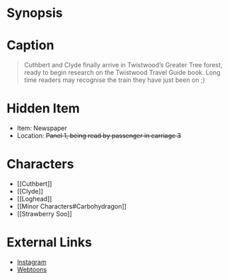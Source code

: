 # Synopsis


# Caption
> Cuthbert and Clyde finally arrive in Twistwood’s Greater Tree forest, ready to begin research on the Twistwood Travel Guide book. Long time readers may recognise the train they have just been on ;)

# Hidden Item
* Item: Newspaper
* Location: <strike>Panel 1, being read by passenger in carriage 3</strike>

# Characters
* [[Cuthbert]]
* [[Clyde]]
* [[Loghead]]
* [[Minor Characters#Carbohydragon]]
* [[Strawberry Soo]]

# External Links
* [Instagram](https://www.instagram.com/p/CSNYU87jWwY/?igshid=YmMyMTA2M2Y=)
* [Webtoons](https://www.webtoons.com/en/challenge/twistwood-tales/89-cuthbert-and-clyde/viewer?title_no=344740&episode_no=95)
